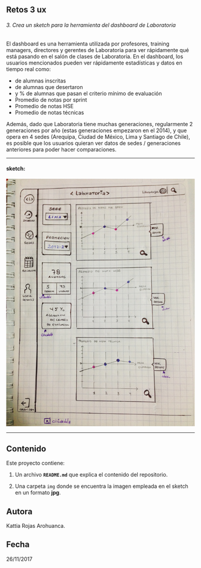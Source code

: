 ## Retos 3 ux

###### 3. Crea un sketch para la herramienta del dashboard de Laboratoria

El dashboard es una herramienta utilizada por profesores, training managers, directores y gerentes de Laboratoria para ver rápidamente qué está pasando en el salón de clases de Laboratoria. En el dashboard, los usuarios mencionados pueden ver rápidamente estadísticas y datos en tiempo real como:

* de alumnas inscritas
* de alumnas que desertaron
* y % de alumnas que pasan el criterio mínimo de evaluación
* Promedio de notas por sprint
* Promedio de notas HSE
* Promedio de notas técnicas

Además, dado que Laboratoria tiene muchas generaciones, regularmente 2 generaciones por año (estas generaciones empezaron en el 2014), y que opera en 4 sedes (Arequipa, Ciudad de México, Lima y Santiago de Chile), es posible que los usuarios quieran ver datos de sedes / generaciones anteriores para poder hacer comparaciones.

___
#### sketch:


![](img/dash.jpg)


___
## Contenido

Este proyecto contiene:

1. Un archivo  **`README.md`** que explica el contenido del repositorio.

2. Una carpeta `img` donde se encuentra la imagen empleada en el sketch en un formato **jpg**.

## Autora
Kattia Rojas Arohuanca.

## Fecha
26/11/2017
